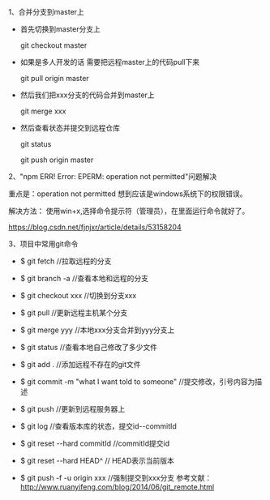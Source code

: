 1、合并分支到master上
- 首先切换到master分支上

  git  checkout master
- 如果是多人开发的话 需要把远程master上的代码pull下来

  git pull origin master

- 然后我们把xxx分支的代码合并到master上

  git  merge xxx
- 然后查看状态并提交到远程仓库

  git status
  
  git push origin master
  
  
2、"npm ERR! Error: EPERM: operation not permitted"问题解决
  
 重点是：operation not permitted  想到应该是windows系统下的权限错误。
  
 解决方法：   使用win+x,选择命令提示符（管理员），在里面运行命令就好了。
  
  https://blog.csdn.net/fjnjxr/article/details/53158204

3、项目中常用git命令
- $ git fetch  //拉取远程的分支
- $ git branch -a   //查看本地和远程的分支
- $ git checkout xxx   //切换到分支xxx
- $ git pull //更新远程主机某个分支
- $ git merge yyy //本地xxx分支合并到yyy分支上

- $ git status //查看本地自己修改了多少文件
- $ git add . //添加远程不存在的git文件
- $ git commit  -m "what I want told to someone" //提交修改，引号内容为描述
- $ git push  //更新到远程服务器上
- $ git log //查看版本库的状态，提交id--commitId
- $ git reset --hard commitId //commitId提交id
- $ git reset --hard HEAD^ // HEAD表示当前版本
- $ git push -f -u origin xxx //强制提交到xxx分支
参考文献：
http://www.ruanyifeng.com/blog/2014/06/git_remote.html
